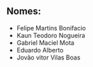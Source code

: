 ## Nomes:
* Felipe Martins Bonifacio
* Kaun Teodoro Nogueira
* Gabriel Maciel Mota
* Eduardo Alberto
* Jovão vitor Vilas Boas
